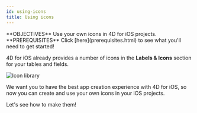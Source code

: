 ```yaml
---
id: using-icons
title: Using icons
---
```


<div markdown="1" class = "objectives">
**OBJECTIVES**
Use your own icons in 4D for iOS projects.
</div>

<div markdown="1" class = "prerequisites">
**PREREQUISITES**
Click [here](prerequisites.html) to see what you'll need to get started!
</div>

4D for iOS already provides a number of icons in the **Labels & Icons** section for your tables and fields.

![Icon library](assets/en/custom-icons/icon-library.png)

We want you to have the best app creation experience with 4D for iOS, so now you can create and use your own icons in your iOS projects.

Let's see how to make them!